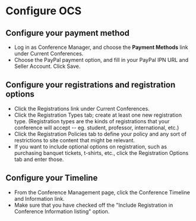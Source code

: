 # Configure OCS

## Configure your payment method

* Log in as Conference Manager, and choose the **Payment Methods** link under Current Conferences.
* Choose the PayPal payment option, and fill in your PayPal IPN URL and Seller Account. Click Save.

## Configure your registrations and registration options

* Click the Registrations link under Current Conferences.
* Click the Registration Types tab; create at least one new registration type. \(Registration types are the kinds of registrations that your conference will accept -- eg. student, professor, international, etc.\)
* Click the Registration Policies tab to define your policy and any sort of restrictions to site content that might be relevant.
* If you want to include optional options on registration, such as purchasing banquet tickets, t-shirts, etc., click the Registration Options tab and enter those.

## Configure your Timeline

* From the Conference Management page, click the Conference Timeline and Information link.
* Make sure that you have checked off the "Include Registration in Conference Information listing" option.
